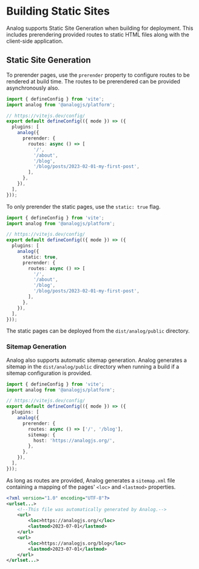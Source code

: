 # Building Static Sites

Analog supports Static Site Generation when building for deployment. This includes prerendering provided routes to static HTML files along with the client-side application.

## Static Site Generation

To prerender pages, use the `prerender` property to configure routes to be rendered at build time. The routes to be prerendered can be provided asynchronously also.

```ts
import { defineConfig } from 'vite';
import analog from '@analogjs/platform';

// https://vitejs.dev/config/
export default defineConfig(({ mode }) => ({
  plugins: [
    analog({
      prerender: {
        routes: async () => [
          '/',
          '/about',
          '/blog',
          '/blog/posts/2023-02-01-my-first-post',
        ],
      },
    }),
  ],
}));
```

To only prerender the static pages, use the `static: true` flag.

```ts
import { defineConfig } from 'vite';
import analog from '@analogjs/platform';

// https://vitejs.dev/config/
export default defineConfig(({ mode }) => ({
  plugins: [
    analog({
      static: true,
      prerender: {
        routes: async () => [
          '/',
          '/about',
          '/blog',
          '/blog/posts/2023-02-01-my-first-post',
        ],
      },
    }),
  ],
}));
```

The static pages can be deployed from the `dist/analog/public` directory.

### Sitemap Generation

Analog also supports automatic sitemap generation. Analog generates a sitemap in the `dist/analog/public`
directory when running a build if a sitemap configuration is provided.

```ts
import { defineConfig } from 'vite';
import analog from '@analogjs/platform';

// https://vitejs.dev/config/
export default defineConfig(({ mode }) => ({
  plugins: [
    analog({
      prerender: {
        routes: async () => ['/', '/blog'],
        sitemap: {
          host: 'https://analogjs.org/',
        },
      },
    }),
  ],
}));
```

As long as routes are provided, Analog generates a `sitemap.xml` file containing a
mapping of the pages' `<loc>` and `<lastmod>` properties.

```xml
<?xml version="1.0" encoding="UTF-8"?>
<urlset...>
    <!--This file was automatically generated by Analog.-->
    <url>
        <loc>https://analogjs.org/</loc>
        <lastmod>2023-07-01</lastmod>
    </url>
    <url>
        <loc>https://analogjs.org/blog</loc>
        <lastmod>2023-07-01</lastmod>
    </url>
</urlset...>
```
